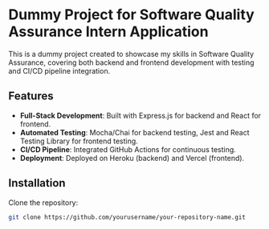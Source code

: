# Dummy Project for Software Quality Assurance Intern Application

This is a dummy project created to showcase my skills in Software Quality Assurance, covering both backend and frontend development with testing and CI/CD pipeline integration.

## Features
- **Full-Stack Development**: Built with Express.js for backend and React for frontend.
- **Automated Testing**: Mocha/Chai for backend testing, Jest and React Testing Library for frontend testing.
- **CI/CD Pipeline**: Integrated GitHub Actions for continuous testing.
- **Deployment**: Deployed on Heroku (backend) and Vercel (frontend).

## Installation
Clone the repository:
```bash
git clone https://github.com/yourusername/your-repository-name.git
